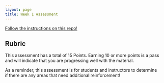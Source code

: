 ```yaml
---
layout: page
title: Week 1 Assessment
---
```


[Follow the instructions on this repo!](https://github.com/turingschool-examples/Launch_Mod2Wk1_Assessment)

## Rubric

This assessment has a total of 15 Points. Earning 10 or more points is a pass and will indicate that you are progressing well with the material.

As a reminder, this assessment is for students and instructors to determine if there are any areas that need additional reinforcement!